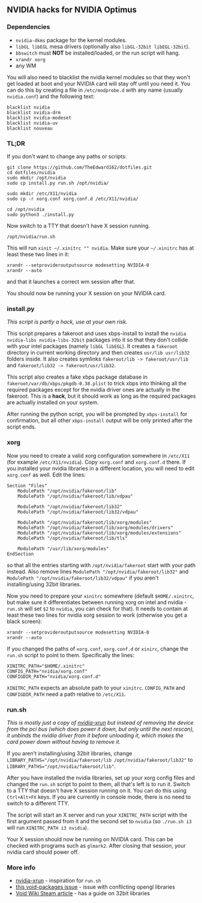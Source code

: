 ## NVIDIA hacks for NVIDIA Optimus

### Dependencies
* `nvidia-dkms` package for the kernel modules.
* `libGL libEGL` mesa drivers (optionally also `libGL-32bit libEGL-32bit`).
* `bbswitch` must **NOT** be installed/loaded, or the run script will hang.
* `xrandr xorg`
* any WM

You will also need to blacklist the nvidia kernel modules so that they won't get loaded at boot and your NVIDIA card will stay off until you need it. You can do this by creating a file in `/etc/modprobe.d` with any name (usually `nvidia.conf`) and the following text:
```
blacklist nvidia
blacklist nvidia-drm
blacklist nvidia-modeset
blacklist nvidia-uv
blacklist nouveau
```

### TL;DR
If you don't want to change any paths or scripts:
```
git clone https://github.com/TheEdward162/dotfiles.git
cd dotfiles/nvidia
sudo mkdir /opt/nvidia
sudo cp install.py run.sh /opt/nvidia/

sudo mkdir /etc/X11/nvidia
sudo cp -r xorg.conf xorg.conf.d /etc/X11/nvidia/

cd /opt/nvidia
sudo python3 ./install.py
```
Now switch to a TTY that doesn't have X session running.
```
/opt/nvidia/run.sh
```
This will run `xinit ~/.xinitrc "" nvidia`. Make sure your `~/.xinitrc` has at least these two lines in it:
```
xrandr --setprovideroutputsource modesetting NVIDIA-0
xrandr --auto
```
and that it launches a correct wm session after that.

You should now be running your X session on your NVIDIA card.

### install.py
*This script is partly a hack, use at your own risk.*

This script prepares a fakeroot and uses xbps-install to install the `nvidia nvidia-libs nvidia-libs-32bit` packages into it so that they don't collide with your intel packages (namely `libGL libEGL`). It creates a `fakeroot` directory in current working directory and then creates `usr/lib usr/lib32` folders inside. It also creates symlinks `fakeroot/lib -> fakeroot/usr/lib` and `fakeroot/lib32 -> fakeroot/usr/lib32`.

This script also creates a fake xbps package database in `fakeroot/var/db/xbps/pkgdb-0.38.plist` to trick xbps into thinking all the required packages except for the nvidia driver ones are actually in the fakeroot. This is a **hack**, but it should work as long as the required packages are actually installed on your system.

After running the python script, you will be prompted by `xbps-install` for confirmation, but all other `xbps-install` output will be only printed after the script ends.

### xorg
Now you need to create a valid xorg configuration somewhere in `/etc/X11` (for example `/etc/X11/nvidia`). Copy `xorg.conf` and `xorg.conf.d` there. If you installed your nvidia libraries in a different location, you will need to edit `xorg.conf` as well. Edit the lines:
```
Section "Files"
	ModulePath "/opt/nvidia/fakeroot/lib"
	ModulePath "/opt/nvidia/fakeroot/lib/vdpau"
  
	ModulePath "/opt/nvidia/fakeroot/lib32"
	ModulePath "/opt/nvidia/fakeroot/lib32/vdpau"
  
	ModulePath "/opt/nvidia/fakeroot/lib/xorg/modules"
	ModulePath "/opt/nvidia/fakeroot/lib/xorg/modules/drivers"
	ModulePath "/opt/nvidia/fakeroot/lib/xorg/modules/extensions"
	ModulePath "/opt/nvidia/fakeroot/lib/tls"

	ModulePath "/usr/lib/xorg/modules"
EndSection
```
so that all the entries starting with `/opt/nvidia/fakeroot` start with your path instead. Also remove lines `ModulePath "/opt/nvidia/fakeroot/lib32"` and `ModulePath "/opt/nvidia/fakeroot/lib32/vdpau"` if you aren't installing/using 32bit libraries.

Now you need to prepare your `xinitrc` somewhere (default `$HOME/.xinitrc`, but make sure it differentiates between running xorg on intel and nvidia - `run.sh` will set `$2` to `nvidia`, you can check for that). It needs to contain at least these two lines for nvidia xorg session to work (otherwise you get a black screen):
```
xrandr --setprovideroutputsource modesetting NVIDIA-0
xrandr --auto
```

If you changed the paths of `xorg.conf`, `xorg.conf.d` or `xinirc`, change the `run.sh` script to point to them. Specifically the lines:
```
XINITRC_PATH="$HOME/.xinitrc"
CONFIG_PATH="nvidia/xorg.conf"
CONFIGDIR_PATH="nvidia/xorg.conf.d"
```
`XINITRC_PATH` expects an absolute path to your `xinitrc`. `CONFIG_PATH` and `CONFIGDIR_PATH` need a path relative to `/etc/X11`.

### run.sh
*This is mostly just a copy of [nvidia-xrun](https://github.com/Witko/nvidia-xrun) but instead of removing the device from the pci bus (which does power it down, but only until the next rescan), it unbinds the nvidia driver from it before unloading it, which makes the card power down without having to remove it.*

If you aren't installing/using 32bit libraries, change `LIBRARY_PATHS="/opt/nvidia/fakeroot/lib /opt/nvidia/fakeroot/lib32"` to `LIBRARY_PATHS="/opt/nvidia/fakeroot/lib"`.

After you have installed the nvidia libraries, set up your xorg config files and changed the `run.sh` script to point to them, all that's left is to run it. Switch to a TTY that doesn't have X session running on it. You can do this using `Ctrl+Alt+FX` keys. If you are currently in console mode, there is no need to switch to a different TTY.

The script will start an X server and run your `XINITRC_PATH` script with the first argument passed from it and the second set to `nvidia` (so `./run.sh i3` will run `XINITRC_PATH i3 nvidia`).

Your X session should now be running on NVIDIA card. This can be checked with programs such as `glmark2`. After closing that session, your nvidia card should power off.

### More info
* [nvidia-xrun](https://github.com/Witko/nvidia-xrun) - inspiration for `run.sh`
* [this void-packages issue](https://github.com/voidlinux/void-packages/issues/5863) - issue with conflicting opengl libraries
* [Void Wiki Steam article](https://wiki.voidlinux.org/Steam) - has a guide on 32bit libraries
